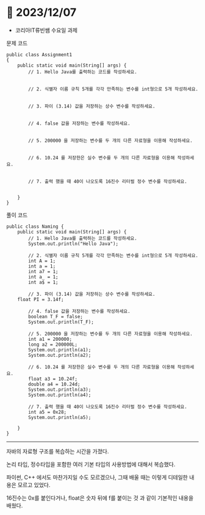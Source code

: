 # 📅 2023/12/07

* 코리아IT류빈쌤 수요일 과제

문제 코드

    public class Assignment1
    {
        public static void main(String[] args) {
            // 1. Hello Java를 출력하는 코드를 작성하세요.
        
        
            // 2. 식별자 이름 규칙 5개를 각각 만족하는 변수를 int형으로 5개 작성하세요.
        
        
            // 3. 파이 (3.14) 값을 저장하는 상수 변수를 작성하세요.
        
        
            // 4. false 값을 저장하는 변수를 작성하세요.
        
        
            // 5. 200000 을 저장하는 변수를 두 개의 다른 자료형을 이용해 작성하세요.
        
        
            // 6. 10.24 를 저장한은 실수 변수를 두 개의 다른 자료형을 이용해 작성하세요.
        
        
            // 7. 출력 했을 때 40이 나오도록 16진수 리터럴 정수 변수를 작성하세요.
        
        
        }
    }

풀이 코드

    public class Naming {
        public static void main(String[] args) {
            // 1. Hello Java를 출력하는 코드를 작성하세요.
            System.out.println("Hello Java");
        
            // 2. 식별자 이름 규칙 5개를 각각 만족하는 변수를 int형으로 5개 작성하세요.
            int A = 1;
            int a = 1;
            int a7 = 1;
            int a_ = 1;
            int a$ = 1;
            
            // 3. 파이 (3.14) 값을 저장하는 상수 변수를 작성하세요.
        float PI = 3.14f;
        
            // 4. false 값을 저장하는 변수를 작성하세요.
            boolean T_F = false;
            System.out.println(T_F);
        
            // 5. 200000 을 저장하는 변수를 두 개의 다른 자료형을 이용해 작성하세요.
            int a1 = 200000;
            long a2 = 200000L;
            System.out.println(a1);
            System.out.println(a2);

            // 6. 10.24 를 저장한은 실수 변수를 두 개의 다른 자료형을 이용해 작성하세요.
            float a3 = 10.24f;
            double a4 = 10.24d;
            System.out.println(a3);
            System.out.println(a4);

            // 7. 출력 했을 때 40이 나오도록 16진수 리터럴 정수 변수를 작성하세요.
            int a5 = 0x28;
            System.out.println(a5);

        }
    }

* * *

자바의 자료형 구조를 복습하는 시간을 가졌다.

논리 타입, 정수타입을 포함한 여러 기본 타입의 사용방법에 대해서 복습했다.

파이썬, C++ 에서도 마찬가지일 수도 모르겠으나, 그때 배울 때는 이렇게 디테일한 내용은 모르고 있었다.

16진수는 0x를 붙인다거나, float은 숫자 뒤에 f를 붙이는 것 과 같이 기본적인 내용을 배웠다.